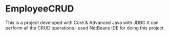 # EmployeeCRUD
This is a project developed with Core &amp; Advanced Java with JDBC.It can perform all the CRUD operations.I used NetBeans IDE for doing this project.
